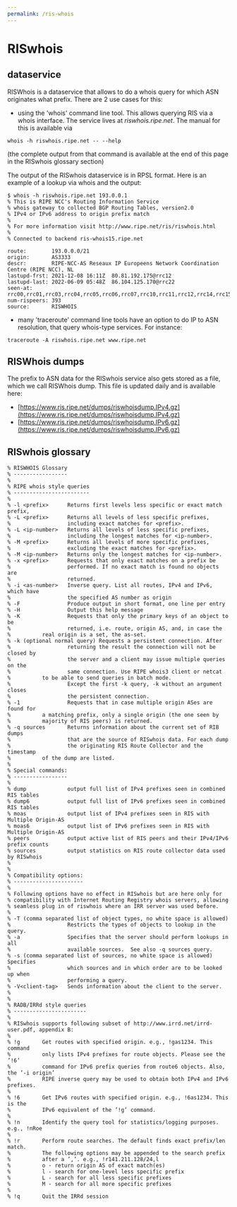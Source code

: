 ```yaml
---
permalink: /ris-whois
---
```


# RISwhois

## dataservice

RISWhois is a dataservice that allows to do a whois query for which ASN originates what prefix. There are 2 use cases for this:
   * using the 'whois' command line tool. This allows querying RIS via a whois interface. The service lives at *riswhois.ripe.net*. The manual for this is available via

```
whois -h riswhois.ripe.net -- --help
```
(the complete output from that command is available at the end of this page in the RISwhois glossary section)

The output of the RISwhois dataservice is in RPSL format. Here is an example of a lookup via whois and the output:

```
$ whois -h riswhois.ripe.net 193.0.0.1
% This is RIPE NCC's Routing Information Service
% whois gateway to collected BGP Routing Tables, version2.0
% IPv4 or IPv6 address to origin prefix match
%
% For more information visit http://www.ripe.net/ris/riswhois.html
%
% Connected to backend ris-whois15.ripe.net

route:        193.0.0.0/21
origin:       AS3333
descr:        RIPE-NCC-AS Reseaux IP Europeens Network Coordination Centre (RIPE NCC), NL
lastupd-frst: 2021-12-08 16:11Z  80.81.192.175@rrc12
lastupd-last: 2022-06-09 05:48Z  86.104.125.170@rrc22
seen-at:      rrc00,rrc01,rrc03,rrc04,rrc05,rrc06,rrc07,rrc10,rrc11,rrc12,rrc14,rrc15,rrc16,rrc18,rrc19,rrc20,rrc21,rrc22,rrc23,rrc24,rrc25,rrc26
num-rispeers: 393
source:       RISWHOIS
```


   * many 'traceroute' command line tools have an option to do IP to ASN resolution, that query whois-type services. For instance:
```
traceroute -A riswhois.ripe.net www.ripe.net
```

## RISWhois dumps

The prefix to ASN data for the RISwhois service also gets stored as a file, which we call RISWhois dump. This file is updated daily and is available here:
   * [https://www.ris.ripe.net/dumps/riswhoisdump.IPv4.gz](https://www.ris.ripe.net/dumps/riswhoisdump.IPv4.gz)
   * [https://www.ris.ripe.net/dumps/riswhoisdump.IPv6.gz](https://www.ris.ripe.net/dumps/riswhoisdump.IPv6.gz)


## RISwhois glossary
```
% RISWHOIS Glossary
% -----------------
% 
% RIPE whois style queries
% ------------------------
% 
% -l <prefix>      Returns first levels less specific or exact match prefix, 
% -L <prefix>      Returns all levels of less specific prefixes, 
%                  including exact matches for <prefix>. 
% -L <ip-number>   Returns all levels of less specific prefixes, 
%                  including the longest matches for <ip-number>. 
% -M <prefix>      Returns all levels of more specific prefixes, 
%                  excluding the exact matches for <prefix>. 
% -M <ip-number>   Returns only the longest matches for <ip-number>. 
% -x <prefix>      Requests that only exact matches on a prefix be 
%                  performed. If no exact match is found no objects are 
%                  returned. 
% -i <as-number>   Inverse query. List all routes, IPv4 and IPv6, which have
%                  the specified AS number as origin
% -F               Produce output in short format, one line per entry 
% -H               Output this help message 
% -K               Requests that only the primary keys of an object to be 
%                  returned, i.e. route, origin AS, and, in case the 
%		   real origin is a set, the as-set. 
% -k (optional normal query) Requests a persistent connection. After 
%                  returning the result the connection will not be closed by 
%                  the server and a client may issue multiple queries on the 
%                  same connection. Use RIPE whois3 client or netcat 
%		   to be able to send queries in batch mode.  
%                  Except the first -k query, -k without an argument closes 
%                  the persistent connection.  
% -1               Requests that in case multiple origin ASes are found for 
%		   a matching prefix, only a single origin (the one seen by 
%		   majority of RIS peers) is returned. 
% -q sources       Returns information about the current set of RIB dumps 
%                  that are the source of RISwhois data. For each dump 
%                  the originating RIS Route Collector and the timestamp 
%		   of the dump are listed. 
% 
% Special commands: 
% -----------------
%
% dump             output full list of IPv4 prefixes seen in combined RIS tables 
% dump6            output full list of IPv6 prefixes seen in combined RIS tables 
% moas             output list of IPv4 prefixes seen in RIS with Multiple Origin-AS 
% moas6            output list of IPv6 prefixes seen in RIS with Multiple Origin-AS 
% peers            output active list of RIS peers and their IPv4/IPv6 prefix counts
% sources          output statistics on RIS route collector data used by RISwhois 
% 
% 
% Compatibility options: 
% ----------------------
% 
% Following options have no effect in RISwhois but are here only for 
% compatibility with Internet Routing Registry whois servers, allowing 
% seamless plug in of riswhois where an IRR server was used before. 
% 
% -T (comma separated list of object types, no white space is allowed) 
%                  Restricts the types of objects to lookup in the query. 
% -a               Specifies that the server should perform lookups in all 
%                  available sources.  See also -q sources query. 
% -s (comma separated list of sources, no white space is allowed) Specifies 
%                  which sources and in which order are to be looked up when 
%                  performing a query. 
% -V<client-tag>   Sends information about the client to the server. 
% 
% 
% RADB/IRRd style queries 
% -----------------------
% 
% RISwhois supports following subset of http://www.irrd.net/irrd-user.pdf, appendix B: 
% 
% !g       Get routes with specified origin. e.g., !gas1234. This command 
%          only lists IPv4 prefixes for route objects. Please see the ’!6’ 
%          command for IPv6 prefix queries from route6 objects. Also, the ’-i origin’ 
%          RIPE inverse query may be used to obtain both IPv4 and IPv6 prefixes. 
% 
% !6       Get IPv6 routes with specified origin. e.g., !6as1234. This is the 
%          IPv6 equivalent of the ’!g’ command. 
% 
% !n       Identify the query tool for statistics/logging purposes. e.g., !nRoe 
% 
% !r       Perform route searches. The default finds exact prefix/len match. 
%          The following options may be appended to the search prefix 
%          after a ’,’. e.g., !r141.211.128/24,l 
%          o - return origin AS of exact match(es) 
%          l - search for one-level less specific prefix 
%          L - search for all less specific prefixes 
%          M - search for all more specific prefixes 
% 
% !q       Quit the IRRd session
```
